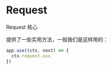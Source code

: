 # Request

Request 核心

提供了一些实用方法，一般我们是这样用的：

```js
app.use((ctx, next) => {
  ctx.request.xxx
})
```